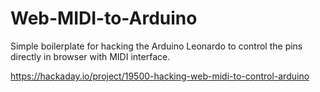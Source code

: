 # Web-MIDI-to-Arduino
Simple boilerplate for hacking the Arduino Leonardo to control the pins directly in browser with MIDI interface.

https://hackaday.io/project/19500-hacking-web-midi-to-control-arduino